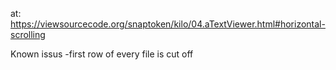 at: https://viewsourcecode.org/snaptoken/kilo/04.aTextViewer.html#horizontal-scrolling

Known issus
-first row of every file is cut off